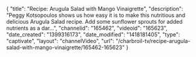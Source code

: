 {
    "title": "Recipe: Arugula Salad with Mango Vinaigrette",
    "description": "Peggy Kotsopoulos shows us how easy it is to make this nutritious and delicious Arugula Salad recipe. Add some sunflower sprouts for added nutrients as a dar...",
    "channelid": "165462",
    "videoid": "165623",
    "date_created": "1399316173",
    "date_modified": "1418181405",
    "type": "captivate",
    "layout": "channelVideo",
    "url": "\/charbroil-tv\/recipe-arugula-salad-with-mango-vinaigrette\/165462-165623"
}